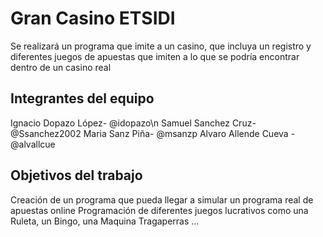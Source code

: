 # Gran Casino ETSIDI

Se realizará un programa que imite a un casino, que incluya un registro y diferentes juegos de apuestas que imiten a lo que se podría encontrar dentro de un casino real

## Integrantes del equipo

Ignacio Dopazo López- @idopazo\n
Samuel Sanchez Cruz- @Ssanchez2002
Maria Sanz Piña- @msanzp
Alvaro Allende Cueva -@alvallcue

## Objetivos del trabajo

Creación de un programa que pueda llegar a simular un programa real de apuestas online 
Programación de diferentes juegos lucrativos como una Ruleta, un Bingo, una Maquina Tragaperras ...
